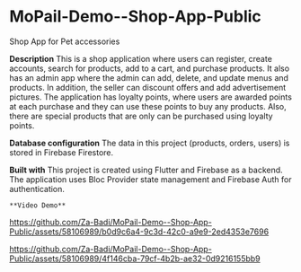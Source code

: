 # MoPail-Demo--Shop-App-Public
Shop App for Pet accessories

**Description**
This is a shop application where users can register, create accounts, search for products, add to a cart, and purchase products. It also has an admin app where the admin can add, delete, and update menus and products. In addition, the seller can discount offers and add advertisement pictures.
The application has loyalty points, where users are awarded points at each purchase and they can use these points to buy any products. Also, there are special products that are only can be purchased using loyalty points.

**Database configuration**
The data in this project (products, orders, users) is stored in Firebase Firestore. 

**Built with**
This project is created using Flutter and Firebase as a backend. The application uses Bloc Provider state management and Firebase Auth for authentication.


	**Video Demo**
https://github.com/Za-Badi/MoPail-Demo--Shop-App-Public/assets/58106989/b0d9c6a4-9c3d-42c0-a9e9-2ed4353e7696




https://github.com/Za-Badi/MoPail-Demo--Shop-App-Public/assets/58106989/4f146cba-79cf-4b2b-ae32-0d9216155bb9


